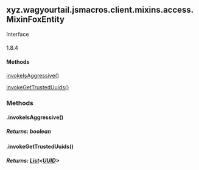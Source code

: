 

xyz.wagyourtail.jsmacros.client.mixins.access.MixinFoxEntity
------------------------------------------------------------

Interface
#### 

1.8.4

#### Methods

[invokeIsAggressive()](#invokeIsAggressive-)


[invokeGetTrustedUuids()](#invokeGetTrustedUuids-)



### Methods

#### .invokeIsAggressive()


##### Returns: boolean



#### .invokeGetTrustedUuids()


##### Returns: [List](https://docs.oracle.com/javase/8/docs/api/index.html?java/util/List.html)<[UUID](https://docs.oracle.com/javase/8/docs/api/index.html?java/util/UUID.html)>




